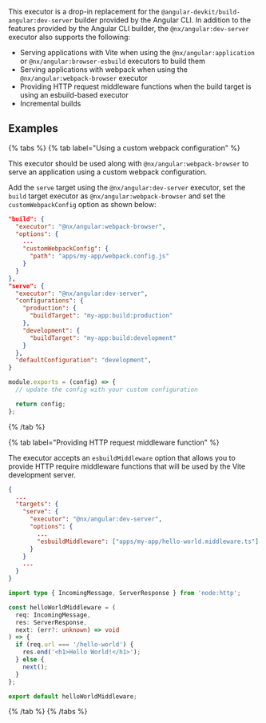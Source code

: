 This executor is a drop-in replacement for the `@angular-devkit/build-angular:dev-server` builder provided by the Angular CLI. In addition to the features provided by the Angular CLI builder, the `@nx/angular:dev-server` executor also supports the following:

- Serving applications with Vite when using the `@nx/angular:application` or `@nx/angular:browser-esbuild` executors to build them
- Serving applications with webpack when using the `@nx/angular:webpack-browser` executor
- Providing HTTP request middleware functions when the build target is using an esbuild-based executor
- Incremental builds

## Examples

{% tabs %}
{% tab label="Using a custom webpack configuration" %}

This executor should be used along with `@nx/angular:webpack-browser` to serve an application using a custom webpack configuration.

Add the `serve` target using the `@nx/angular:dev-server` executor, set the `build` target executor as `@nx/angular:webpack-browser` and set the `customWebpackConfig` option as shown below:

```json {% fileName="apps/my-app/project.json" highlightLines=[2,"5-7","10-20"] %}
"build": {
  "executor": "@nx/angular:webpack-browser",
  "options": {
    ...
    "customWebpackConfig": {
      "path": "apps/my-app/webpack.config.js"
    }
  }
},
"serve": {
  "executor": "@nx/angular:dev-server",
  "configurations": {
    "production": {
      "buildTarget": "my-app:build:production"
    },
    "development": {
      "buildTarget": "my-app:build:development"
    }
  },
  "defaultConfiguration": "development",
}
```

```js {% fileName="apps/my-app/webpack.config.js" %}
module.exports = (config) => {
  // update the config with your custom configuration

  return config;
};
```

{% /tab %}

{% tab label="Providing HTTP request middleware function" %}

The executor accepts an `esbuildMiddleware` option that allows you to provide HTTP require middleware functions that will be used by the Vite development server.

```json {% fileName="apps/my-app/project.json" highlightLines=[8] %}
{
  ...
  "targets": {
    "serve": {
      "executor": "@nx/angular:dev-server",
      "options": {
        ...
        "esbuildMiddleware": ["apps/my-app/hello-world.middleware.ts"]
      }
    }
    ...
  }
}
```

```ts {% fileName="apps/my-app/hello-world.middleware.ts" %}
import type { IncomingMessage, ServerResponse } from 'node:http';

const helloWorldMiddleware = (
  req: IncomingMessage,
  res: ServerResponse,
  next: (err?: unknown) => void
) => {
  if (req.url === '/hello-world') {
    res.end('<h1>Hello World!</h1>');
  } else {
    next();
  }
};

export default helloWorldMiddleware;
```

{% /tab %}
{% /tabs %}
